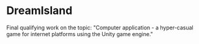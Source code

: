 # DreamIsland
 
Final qualifying work on the topic: "Computer application - a hyper-casual game for internet platforms using the Unity game engine."
